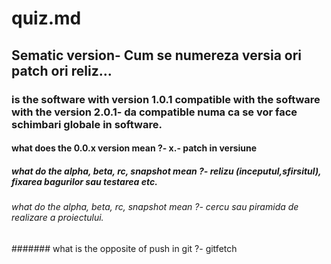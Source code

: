 # quiz.md
## Sematic version- Cum se numereza versia ori patch ori reliz...
### is the software with version 1.0.1 compatible with the software with the version 2.0.1- da compatible numa ca se vor face schimbari globale in software.
#### what does the 0.0.x version mean ?- x.- patch in versiune
##### what do the alpha, beta, rc, snapshot mean ?- relizu (inceputul,sfirsitul), fixarea bagurilor sau testarea  etc.
###### what do the alpha, beta, rc, snapshot mean ?- cercu sau piramida de realizare a proiectului.
####### what is the opposite of push in git ?- gitfetch
